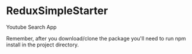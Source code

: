 # ReduxSimpleStarter

Youtube Search App

Remember, after you download/clone the package you'll need to run npm install in the project directory.

